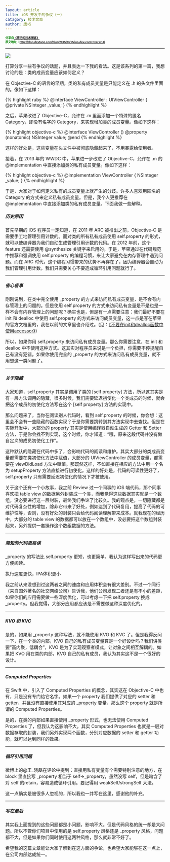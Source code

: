 ```yaml
---
layout: article
title: iOS 开发中的争议（一）
catagory: 技术文章
author: 唐巧
---
```


<style type="text/css">
span.repost {
			color: green;
			font-family: sans-serif;
			font-size: 9px;
			font-weight: bold;
			display: inline-block
}
</style>

<span class="repost">
分享自<a href="http://blog.devtang.com/">《唐巧的技术博客》</a><br>
原文地址：<a href="http://blog.devtang.com/blog/2015/03/15/ios-dev-controversy-1/">http://blog.devtang.com/blog/2015/03/15/ios-dev-controversy-1/</a>
</span>
<hr>

<img src="http://blog.devtang.com/images/controversy.jpg">

打算分享一些有争议的话题，并且表达一下我的看法。这是该系列的第一篇，我想讨论的是：类的成员变量应该如何定义？

在 Objective-C 的语言的早期，类的私有成员变量是只能定义在 .h 的头文件里面的。像如下这样：

{% highlight ruby %}
@interface ViewController : UIViewController {
    @private
    NSInteger _value;
}
{% endhighlight %}

之后，苹果改进了 Objective-C，允许在 .m 里面添加一个特殊的匿名 Category，即没有名字的 Category，来实现增加类的成员变量。像如下这样：

{% highlight objective-c %}
@interface ViewController ()
@property (nonatomic) NSInteger value;
@end
{% endhighlight %}

这样的好处是，这些变量在头文件中被彻底隐藏起来了，不用暴露给使用者。

接着，在 2013 年的 WWDC 中，苹果进一步改进了 Objective-C，允许在 .m 的 @implementation 中直接添加类的私有成员变量。像如下这样：

{% highlight objective-c %}
@implementation ViewController {
    NSInteger _value;
}
{% endhighlight %}

于是，大家对于如何定义私有的成员变量上就产生的分歧。许多人喜欢用匿名的 Category 的方式来定义私有成员变量。但是，我个人更推荐在 @implementation 中直接添加类的私有成员变量。下面我做一些解释。

<h5>历史原因</h5>

首先早期的 iOS 程序员一定知道，在 2011 年 ARC 被推出之前，Objective-C 是需要手工地管理引用计数的。而对类的所有私有成员使用 self.property 的形式，就可以使编译器为我们自动生成管理引用计数的代码。在 2012 年前，这个 feature 还需要使用 @synthesize 关键字来启用的。于是，苹果通过在代码规范中推荐和强调使用 self.property 的编程习惯，来让大家避免在内存管理中遇到问题。而在 ARC 时代，这个编程习惯带来的优势不再存在了，因为编译器会自动为我们管理引用计数，我们只需要关心不要造成循环引用问题就行了。

<hr>

<h5>省心省事</h5>

刚刚说到，在类中完全使用 _property 的方式来访问私有成员变量，是不会有内存管理上的问题的。但是使用 self.property 的方式来访问私有变量是不是也是一样不会有内存管理上的问题呢？确实也是，但是有一点需要注意：我们最好不要在 init 和 dealloc 中使用 self.property 的方式来访问成员变量，这一点是写在苹果的官方文档里的，我在以前的文章里也介绍过。(见：<a href="http://blog.devtang.com/blog/2011/08/10/do-not-use-accessor-in-init-and-dealloc-method/">《不要在init和dealloc函数中使用accessor》</a>）

所以，如果你用 self.property 来访问私有成员变量。那么你需要注意，在 init 和 dealloc 中不使用这种方式。这其实对程序员来说是一个负担，你需要不停提醒自己有没有犯错。如果你使用完全的 _property 的方式来访问私有成员变量，就不用想这一类问题了。

<hr>

<h5>关于隐藏</h5>

大家知道，self.property 其实是调用了类的 [self property] 方法，所以这其实是有一层方法调用的隐藏，很多时候，我们需要延迟初使化一个类成员的时候，就会把这个成员的初使化方法写在这个 [self property] 方法的实现中。

那么问题来了，当你在阅读别人代码时，看到 self.property 的时候，你会想：这里会不会有一些隐藏的函数实现？于是你需要跳转到其方法实现中去查找。但是在实际开发中，大部分的 property 其实是使用编译器自动生成的 Getter 和 Setter 方法，于是你会找不到实现，这个时候，你才知道：“哦，原来这段代码并没有做自定义的成员初使化工作”。

这种默认的隐藏在代码中多了，会影响代码的阅读和维护。其实大部分的类成员变量都需要在类初使化方法中赋值，大部分的 UIViewController 的成员变量，都需要在 viewDidLoad 方法中赋值。那既然这样，不如直接在相应的方法中用一个名为 setupProperty 方法直接进行初使化。这样的好处是，代码的可读性更好了，self.property 只有需要延迟初使化的情况下才被使用。

关于这个还有一个小故事，我之前 Review 过一个同事的 iOS 端代码，那个同事喜欢把 table view 的数据另外封装成一个类，而我觉得这些数据其实就是一个数组，没必要进行这一层封装，最终我们争论了比较久。我的观点是，一切隐藏都是对代码复杂性的增加，除非它带来了好处，例如达到了代码复用，提高了代码的可维护性等，否则，没有好处的封装只会给代码阅读理解带来成本。就我现在的经历中，大部分的 table view 的数据都可以放在一个数组中，没必要把这个数组封装起来，另外提供一套操作这个数组数据的方法。

<hr>

<h5>简短的代码更易读</h5>

_property 的写法比 self.property 更短，也更简单。我认为这样写出来的代码更方便阅读。

执行速度更快，IPA体积更小

我之前从来没想到过这两者之间的速度和应用体积会有很大差别。不过一个同行（来自国外著名的社交网络公司）告诉我，他们公司发现二者还是有不小的差距，如果你们的应用需要做一些深度优化，可以考虑一下把 self.property 换成 _property。但我觉得，大部分应用都应该是不需要做这种深度优化的。

<hr>

<h5>KVO 和 KVC</h5>

是的，如果用 _property 这种写法，就不能使用 KVO 和 KVC 了。但是我得反问一下，在一个类的内部，KVO 自己的私有成员变量算是一个好设计吗？我们讲类要”高内聚，低耦合”，KVO 是为了实现观察者模式，让对象之间相互解耦的。如果把 KVO 用在类的内部，KVO 自己的私有成员，我认为其实这不是一个很好的设计。

<hr>

<h5>Computed Properties</h5>

在 Swift 中，引入了 Computed Properties 的概念，其实这在 Objective-C 中也有，只是没有专门给它名字。如果一个 property 我们提供了对应的 setter 和 getter，并且没有直接使用其对应的 _property 变量，那么这个 property 就是所谓的 Computed Properties。

是的，在类的内部如果直接使用 _property 形式，也无法使用 Computed Properties 了，但我认为这影响不大。其实 Computed Properties 也就是一层对数据存取的封装，我们另外实现两个函数，分别对应数据的 setter 和 getter 功能，就可以达到同样的效果。

<hr>

<h5>循环引用问题</h5>

微博上的@王_晓磊在评论中提到：直接用私有变量有个需要特别注意的地方，在 block 里直接写 _property 相当于 self->_property，虽然没写 self，但是暗含了对 self 的retain，容易造成循环引用。要记得用 weakSelf/strongSelf 大法。

这一点确实是被很多人忽视的，所以我也一并写在这里，感谢他的补充。

<hr>

<h5>写在最后</h5>

其实我上面提到的这些问题都是小问题，影响不大。但是代码风格的统一却是大问题。所以不管你们项目中使用的是 self.property 风格还是 _property 风格，问题都不大，但是如果你们同时使用这两种风格，那么就非常不好了。

希望我的这篇文章能让大家了解到在这方面的争论，也希望大家能够在这一点上，在公司内部达成统一。



